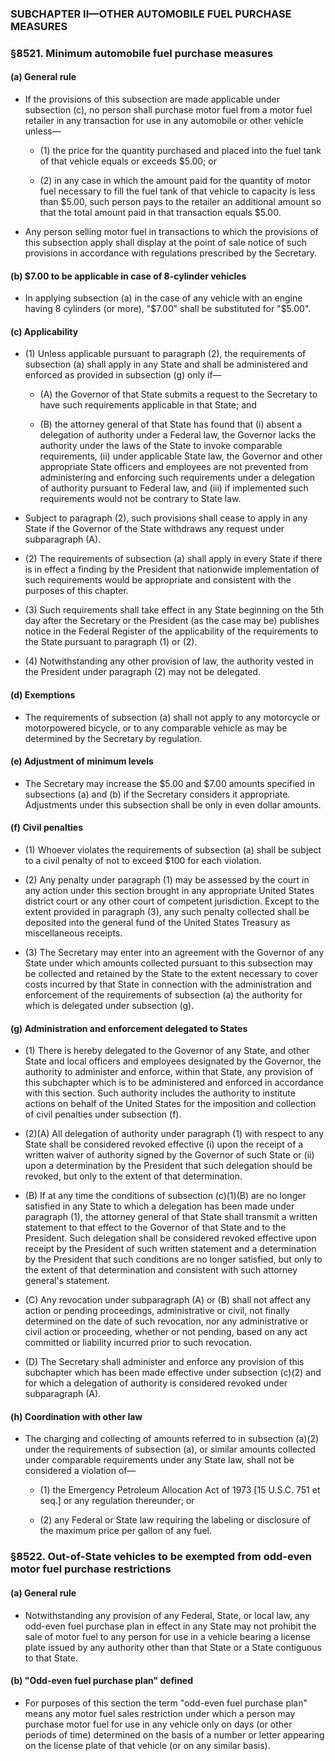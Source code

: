 ### SUBCHAPTER II—OTHER AUTOMOBILE FUEL PURCHASE MEASURES

### §8521. Minimum automobile fuel purchase measures
#### (a) General rule
* If the provisions of this subsection are made applicable under subsection (c), no person shall purchase motor fuel from a motor fuel retailer in any transaction for use in any automobile or other vehicle unless—

  * (1) the price for the quantity purchased and placed into the fuel tank of that vehicle equals or exceeds $5.00; or

  * (2) in any case in which the amount paid for the quantity of motor fuel necessary to fill the fuel tank of that vehicle to capacity is less than $5.00, such person pays to the retailer an additional amount so that the total amount paid in that transaction equals $5.00.


* Any person selling motor fuel in transactions to which the provisions of this subsection apply shall display at the point of sale notice of such provisions in accordance with regulations prescribed by the Secretary.

#### (b) $7.00 to be applicable in case of 8-cylinder vehicles
* In applying subsection (a) in the case of any vehicle with an engine having 8 cylinders (or more), "$7.00" shall be substituted for "$5.00".

#### (c) Applicability
* (1) Unless applicable pursuant to paragraph (2), the requirements of subsection (a) shall apply in any State and shall be administered and enforced as provided in subsection (g) only if—

  * (A) the Governor of that State submits a request to the Secretary to have such requirements applicable in that State; and

  * (B) the attorney general of that State has found that (i) absent a delegation of authority under a Federal law, the Governor lacks the authority under the laws of the State to invoke comparable requirements, (ii) under applicable State law, the Governor and other appropriate State officers and employees are not prevented from administering and enforcing such requirements under a delegation of authority pursuant to Federal law, and (iii) if implemented such requirements would not be contrary to State law.


* Subject to paragraph (2), such provisions shall cease to apply in any State if the Governor of the State withdraws any request under subparagraph (A).

* (2) The requirements of subsection (a) shall apply in every State if there is in effect a finding by the President that nationwide implementation of such requirements would be appropriate and consistent with the purposes of this chapter.

* (3) Such requirements shall take effect in any State beginning on the 5th day after the Secretary or the President (as the case may be) publishes notice in the Federal Register of the applicability of the requirements to the State pursuant to paragraph (1) or (2).

* (4) Notwithstanding any other provision of law, the authority vested in the President under paragraph (2) may not be delegated.

#### (d) Exemptions
* The requirements of subsection (a) shall not apply to any motorcycle or motorpowered bicycle, or to any comparable vehicle as may be determined by the Secretary by regulation.

#### (e) Adjustment of minimum levels
* The Secretary may increase the $5.00 and $7.00 amounts specified in subsections (a) and (b) if the Secretary considers it appropriate. Adjustments under this subsection shall be only in even dollar amounts.

#### (f) Civil penalties
* (1) Whoever violates the requirements of subsection (a) shall be subject to a civil penalty of not to exceed $100 for each violation.

* (2) Any penalty under paragraph (1) may be assessed by the court in any action under this section brought in any appropriate United States district court or any other court of competent jurisdiction. Except to the extent provided in paragraph (3), any such penalty collected shall be deposited into the general fund of the United States Treasury as miscellaneous receipts.

* (3) The Secretary may enter into an agreement with the Governor of any State under which amounts collected pursuant to this subsection may be collected and retained by the State to the extent necessary to cover costs incurred by that State in connection with the administration and enforcement of the requirements of subsection (a) the authority for which is delegated under subsection (g).

#### (g) Administration and enforcement delegated to States
* (1) There is hereby delegated to the Governor of any State, and other State and local officers and employees designated by the Governor, the authority to administer and enforce, within that State, any provision of this subchapter which is to be administered and enforced in accordance with this section. Such authority includes the authority to institute actions on behalf of the United States for the imposition and collection of civil penalties under subsection (f).

* (2)(A) All delegation of authority under paragraph (1) with respect to any State shall be considered revoked effective (i) upon the receipt of a written waiver of authority signed by the Governor of such State or (ii) upon a determination by the President that such delegation should be revoked, but only to the extent of that determination.

* (B) If at any time the conditions of subsection (c)(1)(B) are no longer satisfied in any State to which a delegation has been made under paragraph (1), the attorney general of that State shall transmit a written statement to that effect to the Governor of that State and to the President. Such delegation shall be considered revoked effective upon receipt by the President of such written statement and a determination by the President that such conditions are no longer satisfied, but only to the extent of that determination and consistent with such attorney general's statement.

* (C) Any revocation under subparagraph (A) or (B) shall not affect any action or pending proceedings, administrative or civil, not finally determined on the date of such revocation, nor any administrative or civil action or proceeding, whether or not pending, based on any act committed or liability incurred prior to such revocation.

* (D) The Secretary shall administer and enforce any provision of this subchapter which has been made effective under subsection (c)(2) and for which a delegation of authority is considered revoked under subparagraph (A).

#### (h) Coordination with other law
* The charging and collecting of amounts referred to in subsection (a)(2) under the requirements of subsection (a), or similar amounts collected under comparable requirements under any State law, shall not be considered a violation of—

  * (1) the Emergency Petroleum Allocation Act of 1973 [15 U.S.C. 751 et seq.] or any regulation thereunder; or

  * (2) any Federal or State law requiring the labeling or disclosure of the maximum price per gallon of any fuel.

### §8522. Out-of-State vehicles to be exempted from odd-even motor fuel purchase restrictions
#### (a) General rule
* Notwithstanding any provision of any Federal, State, or local law, any odd-even fuel purchase plan in effect in any State may not prohibit the sale of motor fuel to any person for use in a vehicle bearing a license plate issued by any authority other than that State or a State contiguous to that State.

#### (b) "Odd-even fuel purchase plan" defined
* For purposes of this section the term "odd-even fuel purchase plan" means any motor fuel sales restriction under which a person may purchase motor fuel for use in any vehicle only on days (or other periods of time) determined on the basis of a number or letter appearing on the license plate of that vehicle (or on any similar basis).